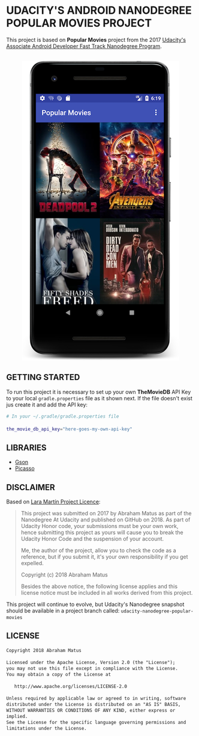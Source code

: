 # UDACITY'S ANDROID NANODEGREE POPULAR MOVIES PROJECT

This project is based on **Popular Movies** project from the 2017 [Udacity's
Associate Android Developer Fast Track Nanodegree Program](https://ae.udacity.com/course/associate-android-developer-fast-track--nd818).

<p align="center"><br>
<img src="https://raw.githubusercontent.com/aimatus/udacity-nanodegree-popular-movies/master/screenshots/device-2018-05-27-182010.png">
</p>

## **GETTING STARTED**

To run this project it is necessary to set up your own **TheMovieDB**
API Key to your local `gradle.properties` file as it shown next. If the
file doesn't exist jus create it and add the API key:

``` bash
# In your ~/.gradle/gradle.properties file

the_movie_db_api_key="here-goes-my-own-api-key"
```

## **LIBRARIES**

* [Gson](https://github.com/google/gson)
* [Picasso](http://square.github.io/picasso/)

## **DISCLAIMER**

Based on [Lara Martín Project Licence](https://github.com/laramartin/android_movies):

>
>This project was submitted on 2017 by Abraham Matus as part of the
Nanodegree At Udacity and published on GitHub on 2018. As part of
Udacity Honor code, your submissions must be your own work, hence
submitting this project as yours will cause you to break the Udacity
Honor Code and the suspension of your account.
>
>Me, the author of the project, allow you to check the code as a
reference, but if you submit it, it's your own responsibility if you get
expelled.
>
>Copyright (c) 2018 Abraham Matus
>
>Besides the above notice, the following license applies and this license notice
must be included in all works derived from this project.

This project will continue to evolve, but Udacity's Nanodegree snapshot
should be available in a project branch called: `udacity-nanodegree-popular-movies`

## **LICENSE**

```
Copyright 2018 Abraham Matus

Licensed under the Apache License, Version 2.0 (the "License");
you may not use this file except in compliance with the License.
You may obtain a copy of the License at

   http://www.apache.org/licenses/LICENSE-2.0

Unless required by applicable law or agreed to in writing, software
distributed under the License is distributed on an "AS IS" BASIS,
WITHOUT WARRANTIES OR CONDITIONS OF ANY KIND, either express or implied.
See the License for the specific language governing permissions and
limitations under the License.
```